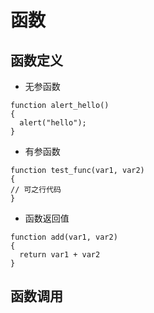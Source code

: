 # 函数

## 函数定义

- 无参函数

```
function alert_hello()
{
  alert("hello");
}
```

- 有参函数

```
function test_func(var1, var2)
{
// 可之行代码
}
```

- 函数返回值

```
function add(var1, var2)
{
  return var1 + var2
}
```

## 函数调用